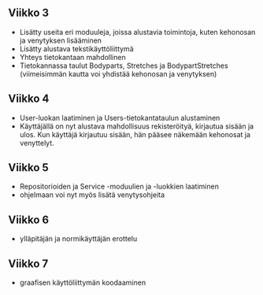 ## Viikko 3

- Lisätty useita eri  moduuleja, joissa alustavia toimintoja, kuten kehonosan ja venytyksen lisääminen
- Lisätty alustava tekstikäyttöliittymä 
- Yhteys tietokantaan mahdollinen
- Tietokannassa taulut Bodyparts, Stretches ja BodypartStretches (viimeisimmän kautta voi yhdistää kehonosan ja venytyksen)

## Viikko 4

- User-luokan laatiminen ja Users-tietokantataulun alustaminen
- Käyttäjällä on nyt alustava mahdollisuus rekisteröityä, kirjautua sisään ja ulos. Kun käyttäjä kirjautuu sisään, hän pääsee näkemään kehonosat ja venyttelyt.

## Viikko 5

- Repositorioiden ja Service -moduulien ja -luokkien laatiminen
- ohjelmaan voi nyt myös lisätä venytysohjeita

## Viikko 6

- ylläpitäjän ja normikäyttäjän erottelu

## Viikko 7

- graafisen käyttöliittymän koodaaminen

